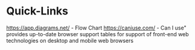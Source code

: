 # Quick-Links

https://app.diagrams.net/  - Flow Chart
https://caniuse.com/       -  Can I use" provides up-to-date browser support tables for support of front-end web technologies on desktop and mobile web browsers
